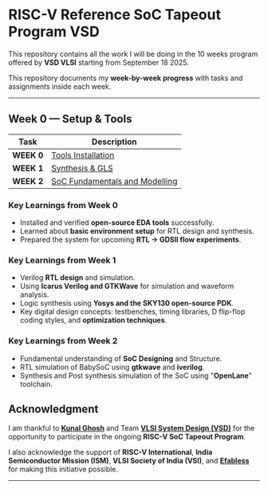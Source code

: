 # RISC-V Reference SoC Tapeout Program VSD

This repository contains all the work I will be doing in the 10 weeks program offered by **VSD VLSI** starting from September 18 2025.

This repository documents my **week-by-week progress** with tasks and assignments inside each week.  



---

## Week 0 — Setup & Tools

| Task | Description | 
|------|-------------|
| **WEEK 0** |  [Tools Installation](Week_0/Week-0.md) | 
| **WEEK 1** |  [Synthesis & GLS](Week_1/) |
| **WEEK 2** |  [SoC Fundamentals and Modelling](Week_2/)


###  Key Learnings from Week 0
- Installed and verified **open-source EDA tools** successfully.  
- Learned about **basic environment setup** for RTL design and synthesis.  
- Prepared the system for upcoming **RTL → GDSII flow experiments**.

###  Key Learnings from Week 1
- Verilog **RTL design** and simulation.  
- Using **Icarus Verilog and GTKWave** for simulation and waveform analysis.  
- Logic synthesis using **Yosys and the SKY130 open-source PDK**.
- Key digital design concepts: testbenches, timing libraries, D flip-flop coding styles, and **optimization techniques**.

### Key Learnings from Week 2
- Fundamental understanding of **SoC Designing** and Structure.
- RTL simulation of BabySoC using **gtkwave** and **iverilog**.
- Synthesis and Post synthesis simulation of the SoC using "**OpenLane**" toolchain.


##  Acknowledgment  

I am thankful to [**Kunal Ghosh**](https://github.com/kunalg123) and Team **[VLSI System Design (VSD)](https://vsdiat.vlsisystemdesign.com/)** for the opportunity to participate in the ongoing **RISC-V SoC Tapeout Program**.  

I also acknowledge the support of **RISC-V International**, **India Semiconductor Mission (ISM)**, **VLSI Society of India (VSI)**, and [**Efabless**](https://github.com/efabless) for making this initiative possible.  




---
